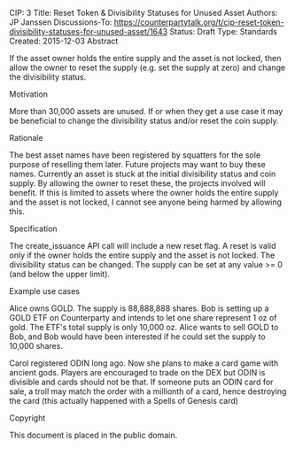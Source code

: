 CIP: 3
Title: Reset Token & Divisibility Statuses for Unused Asset
Authors: JP Janssen
Discussions-To: https://counterpartytalk.org/t/cip-reset-token-divisibility-statuses-for-unused-asset/1643
Status: Draft
Type: Standards
Created: 2015-12-03
Abstract

If the asset owner holds the entire supply and the asset is not locked, then allow the owner to reset the supply (e.g. set the supply at zero) and change the divisibility status.

Motivation

More than 30,000 assets are unused. If or when they get a use case it may be beneficial to change the divisibility status and/or reset the coin supply.

Rationale

The best asset names have been registered by squatters for the sole purpose of reselling them later. Future projects may want to buy these names. Currently an asset is stuck at the initial divisibility status and coin supply. By allowing the owner to reset these, the projects involved will benefit. If this is limited to assets where the owner holds the entire supply and the asset is not locked, I cannot see anyone being harmed by allowing this.

Specification

The create_issuance API call will include a new reset flag. A reset is valid only if the owner holds the entire supply and the asset is not locked. The divisibility status can be changed. The supply can be set at any value >= 0 (and below the upper limit).

Example use cases

Alice owns GOLD. The supply is 88,888,888 shares. Bob is setting up a GOLD ETF on Counterparty and intends to let one share represent 1 oz of gold. The ETF's total supply is only 10,000 oz. Alice wants to sell GOLD to Bob, and Bob would have been interested if he could set the supply to 10,000 shares.

Carol registered ODIN long ago. Now she plans to make a card game with ancient gods. Players are encouraged to trade on the DEX but ODIN is divisible and cards should not be that. If someone puts an ODIN card for sale, a troll may match the order with a millionth of a card, hence destroying the card (this actually happened with a Spells of Genesis card)

Copyright

This document is placed in the public domain.
